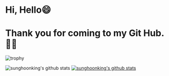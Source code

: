 # Hi, Hello😄 
# Thank you for coming to my Git Hub.🧑‍✈️

![trophy](https://github-profile-trophy.vercel.app/?username=sunghoonking)

![sunghoonking's github stats](https://github-readme-stats.vercel.app/api?username=sunghoonking&show_icons=true)
[![sunghoonking's github stats](https://github-readme-stats.vercel.app/api/top-langs/?username=sunghoonking&show_icons=true&hide_border=true&title_color=004386&icon_color=004386&layout=compact)](https://github.com/sunghoonking)






<!--
**sunghoonking/sunghoonking** is a ✨ _special_ ✨ repository because its `README.md` (this file) appears on your GitHub profile.

Here are some ideas to get you started:

- 🔭 I’m currently working on ...
- 🌱 I’m currently learning ...
- 👯 I’m looking to collaborate on ...
- 🤔 I’m looking for help with ...
- 💬 Ask me about ...
- 📫 How to reach me: ...
- 😄 Pronouns: ...
- ⚡ Fun fact: ...
-->
